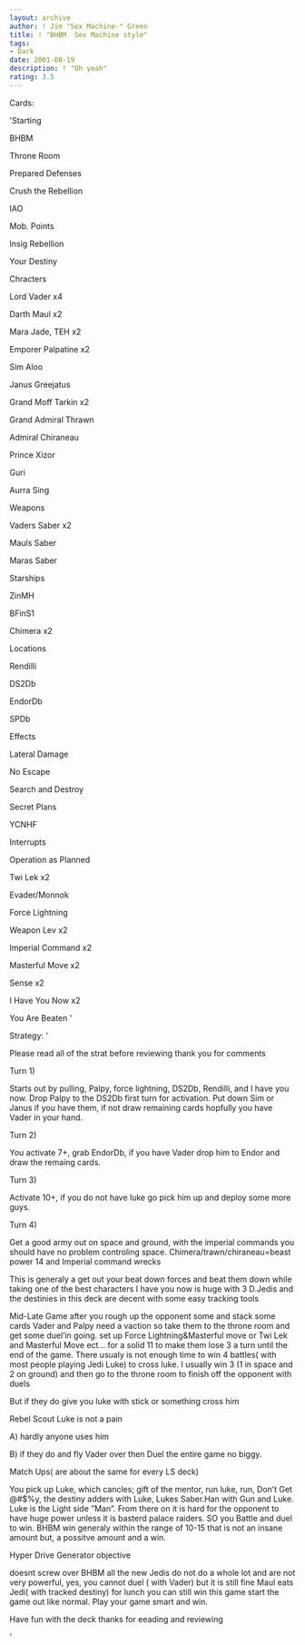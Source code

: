 ```yaml
---
layout: archive
author: ! Jim "Sex Machine-" Green
title: ! "BHBM  Sex Machine style"
tags:
- Dark
date: 2001-08-19
description: ! "Oh yeah"
rating: 3.5
---
```

Cards: 

'Starting

BHBM

Throne Room

Prepared Defenses

Crush the Rebellion

IAO

Mob. Points

Insig Rebellion

Your Destiny


Chracters

Lord Vader x4

Darth Maul x2

Mara Jade, TEH x2

Emporer Palpatine x2

Sim Aloo

Janus Greejatus

Grand Moff Tarkin x2

Grand Admiral Thrawn

Admiral Chiraneau

Prince Xizor

Guri

Aurra Sing


Weapons

Vaders Saber x2

Mauls Saber

Maras Saber


Starships

ZinMH

BFinS1

Chimera x2


Locations

Rendilli

DS2Db

EndorDb

SPDb


Effects

Lateral Damage

No Escape

Search and Destroy

Secret Plans

YCNHF


Interrupts

Operation as Planned

Twi Lek x2

Evader/Monnok 

Force Lightning

Weapon Lev x2

Imperial Command x2

Masterful Move x2

Sense x2

I Have You Now x2

You Are Beaten '

Strategy: '

Please read all of the strat before reviewing thank you for comments



Turn 1)

  Starts out by pulling, Palpy, force lightning, DS2Db, Rendilli, and I have you now. Drop Palpy to the DS2Db first turn for activation. Put down Sim or Janus if you have them, if not draw remaining cards hopfully you have Vader in your hand.


Turn 2)

  You activate 7+, grab EndorDb, if you have Vader drop him to Endor and draw the remaing cards.


Turn 3)

  Activate 10+, if you do not have luke go pick him up and deploy some more guys.


Turn 4)

  Get a good army out on space and ground, with the imperial commands you should have no problem controling space. Chimera/trawn/chiraneau=beast power 14 and Imperial command wrecks


This is generaly a get out your beat down forces and beat them down while taking one of the best characters I have you now is huge with 3 D.Jedis and the destinies in this deck are decent with some easy tracking tools


Mid-Late Game after you rough up the opponent some and stack some cards Vader and Palpy need a vaction so take them to the throne room and get some duel’in going. set up Force Lightning&Masterful move or Twi Lek and Masterful Move ect... for a solid 11 to make them lose 3 a turn until the end of the game. There usualy is not enough time to win 4 battles( with most people playing Jedi Luke) to cross luke. I usually win 3 (1 in space and 2 on ground) and then go to the throne room to finish off the opponent with duels


But if they do give you luke with stick or something cross him


Rebel Scout Luke is not a pain

A) hardly anyone uses him 

B) if they do and fly Vader over then Duel the entire game no biggy.


Match Ups( are about the same for every LS deck)


You pick up Luke, which cancles; gift of the mentor, run luke, run, Don’t Get @#$%y, the destiny adders with Luke, Lukes Saber.Han with Gun and Luke. Luke is the Light side ”Man”. From there on it is hard for the opponent to have huge power unless it is basterd palace raiders. SO you Battle and duel to win. BHBM win generaly within the range of 10-15 that is not an insane amount but, a possitve amount and a win.


Hyper Drive Generator objective

doesnt screw over BHBM all the new Jedis do not do a whole lot and are not very powerful, yes, you cannot duel ( with Vader) but it is still fine Maul eats Jedi( with tracked destiny) for lunch you can still win this game start the game out like normal. Play your game smart and win.


Have fun with the deck thanks for eeading and reviewing


'